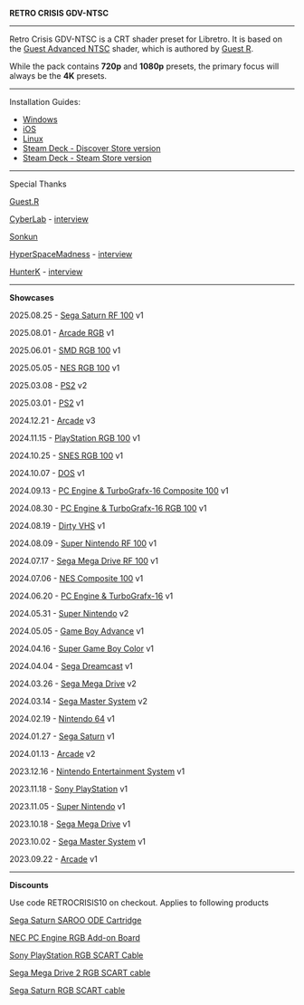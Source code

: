 **RETRO CRISIS GDV-NTSC**
___
Retro Crisis GDV-NTSC is a CRT shader preset for Libretro. It is based on the [Guest Advanced NTSC](https://forums.libretro.com/t/new-crt-shader-from-guest-crt-guest-advanced-updates/25444) shader, which is authored by [Guest R](https://forums.libretro.com/u/guest.r).

While the pack contains **720p** and **1080p** presets, the primary focus will always be the **4K** presets.
___
Installation Guides:
- [Windows](https://youtu.be/G42g23ONYsI)
- [iOS](https://youtu.be/2L3fgoabkq0)
- [Linux](https://youtu.be/R12PqZ8LSIY)
- [Steam Deck - Discover Store version](https://youtu.be/Bbr0a6b1qHI)
- [Steam Deck - Steam Store version](https://youtu.be/xKyZ6F7r-54)

___
Special Thanks

[Guest.R](https://forums.libretro.com/u/guest.r)

[CyberLab](https://forums.libretro.com/u/Cyber) - [interview](https://youtu.be/hu3mtPbfMTk)

[Sonkun](https://forums.libretro.com/u/sonkun) 

[HyperSpaceMadness](https://forums.libretro.com/u/HyperspaceMadness) - [interview](https://youtu.be/9jtpXtJbRps)

[HunterK](https://forums.libretro.com/u/hunterk) - [interview](https://youtu.be/BQqyJcrgAOg)
___
**Showcases**

2025.08.25 - [Sega Saturn RF 100](https://youtu.be/h4ZyHhUJvsA) v1

2025.08.01 - [Arcade RGB](https://youtu.be/ASX-ZGxLIFI) v1

2025.06.01 - [SMD RGB 100](https://youtu.be/6vsKERcpiBA) v1

2025.05.05 - [NES RGB 100](https://youtu.be/AH7hB71TuHc) v1

2025.03.08 - [PS2](https://youtu.be/aWdCJws9m8w) v2

2025.03.01 - [PS2](https://youtu.be/yMhFVJiiLiE) v1

2024.12.21 - [Arcade](https://youtu.be/QRTPr7GeVHQ) v3

2024.11.15 - [PlayStation RGB 100](https://youtu.be/cyktna9FF08) v1

2024.10.25 - [SNES RGB 100](https://youtu.be/36aEEHgL1m4) v1

2024.10.07 - [DOS](https://youtu.be/bK-JpvbqoEQ) v1

2024.09.13 - [PC Engine & TurboGrafx-16 Composite 100](https://youtu.be/ImM1uekoJGk) v1

2024.08.30 - [PC Engine & TurboGrafx-16 RGB 100](https://youtu.be/8BHVeXcPuU0) v1

2024.08.19 - [Dirty VHS](https://youtu.be/_yL135QNcBk) v1

2024.08.09 - [Super Nintendo RF 100](https://youtu.be/vMSLqVgcDvc) v1

2024.07.17 - [Sega Mega Drive RF 100](https://youtu.be/2_tv6p33RFE) v1

2024.07.06 - [NES Composite 100](https://youtu.be/UcGNBYq6j3M) v1

2024.06.20 - [PC Engine & TurboGrafx-16](https://youtu.be/hpiNKI8lRaY) v1

2024.05.31 - [Super Nintendo](https://youtu.be/edZ3drLP3yU) v2

2024.05.05 - [Game Boy Advance](https://youtu.be/Yd_TqCT70sY) v1

2024.04.16 - [Super Game Boy Color](https://youtu.be/Jjck_-w04Gs) v1

2024.04.04 - [Sega Dreamcast](https://youtu.be/DUSEw8m0iXE) v1

2024.03.26 - [Sega Mega Drive](https://youtu.be/S6x0-TWwEsM) v2

2024.03.14 - [Sega Master System](https://youtu.be/KAc2EOeN_fU) v2

2024.02.19 - [Nintendo 64](https://youtu.be/w4gtlKrMvBk) v1

2024.01.27 - [Sega Saturn](https://youtu.be/hVYVkhhDAyQ) v1

2024.01.13 - [Arcade](https://youtu.be/nerQXmfpvlo) v2

2023.12.16 - [Nintendo Entertainment System](https://youtu.be/hLkuCar5Byk) v1

2023.11.18 - [Sony PlayStation](https://youtu.be/_oM1SCv48-E) v1

2023.11.05 - [Super Nintendo](https://youtu.be/qITkj12QNjo) v1

2023.10.18 - [Sega Mega Drive](https://youtu.be/pd75fzm7sBc) v1

2023.10.02 - [Sega Master System](https://youtu.be/sF7n8w9Jx-U) v1

2023.09.22 - [Arcade](https://youtu.be/G42g23ONYsI) v1
___
**Discounts**

Use code RETROCRISIS10 on checkout. Applies to following products

[Sega Saturn SAROO ODE Cartridge](https://www.retroupgrades.co.uk/product/saturn-saroo-ode-cartridge/)

[NEC PC Engine RGB Add-on Board](https://www.retroupgrades.co.uk/product/nec-pc-engine-rgb-add-on-board/)

[Sony PlayStation RGB SCART Cable](https://www.retroupgrades.co.uk/product/ps1-rgb-scart-cable/)

[Sega Mega Drive 2 RGB SCART cable](https://www.retroupgrades.co.uk/product/md2-scart/)

[Sega Saturn RGB SCART cable](https://www.retroupgrades.co.uk/product/saturn-rgb-scart-cable/)
